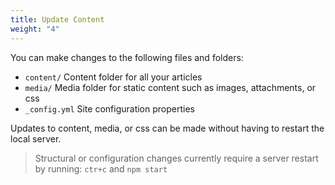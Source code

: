 ```yaml
---
title: Update Content
weight: "4"
---
```


You can make changes to the following files and folders:

- `content/` Content folder for all your articles
- `media/` Media folder for static content such as images, attachments, or css
- `_config.yml` Site configuration properties

Updates to content, media, or css can be made without having to restart the local server. 

> Structural or configuration changes currently require a server restart by running: `ctr+c` and  `npm start`